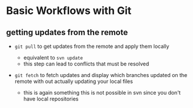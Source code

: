 # Basic Workflows with Git

## getting updates from the remote

- `git pull` to get updates from the remote and apply them locally
  - equivalent to `svn update`
  - this step can lead to conflicts that must be resolved

- `git fetch` to fetch updates and display which branches updated on the remote with out actually updating your local files
  - this is again something this is not possible in svn since you don't have local repositories